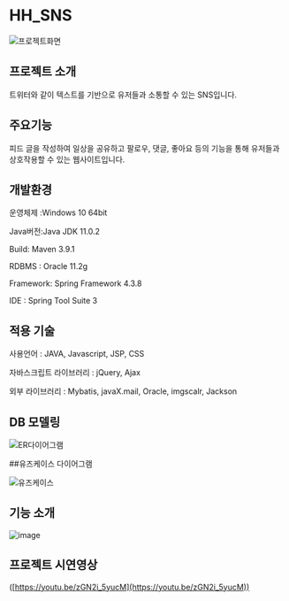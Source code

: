 # HH_SNS

![프로젝트화면](https://github.com/H-H-SNS/HH_SNS/assets/99257977/2fb90fdf-61eb-448a-bcd0-636720376df9)

## 프로젝트 소개

트위터와 같이 텍스트를 기반으로 유저들과 소통할 수 있는 SNS입니다.

## 주요기능

피드 글을 작성하여 일상을 공유하고 팔로우, 댓글, 좋아요 등의 기능을 통해 유저들과 상호작용할 수 있는 웹사이트입니다.

## 개발환경

운영체제 :Windows 10 64bit

Java버전:Java JDK 11.0.2

Build: Maven 3.9.1

RDBMS : Oracle 11.2g

Framework: Spring Framework 4.3.8

IDE : Spring Tool Suite 3


## 적용 기술

사용언어 : JAVA, Javascript, JSP, CSS

자바스크립트 라이브러리 : jQuery, Ajax

외부 라이브러리 : Mybatis, javaX.mail, Oracle, imgscalr, Jackson

## DB 모델링

![ER다이어그램](https://github.com/H-H-SNS/HH_SNS/assets/99257977/ba3e66c7-fcec-47e3-9211-8dbd214ae216)

##유즈케이스 다이어그램

![유즈케이스](https://github.com/H-H-SNS/HH_SNS/assets/99257977/b2aabbf3-5620-4197-8fc4-82a486a8d032)


## 기능 소개

![image](https://github.com/H-H-SNS/HH_SNS/assets/99257977/5e9d1db6-4759-460e-901f-73a64bbb45b4)

## 프로젝트 시연영상

([https://youtu.be/zGN2i_5yucM](https://youtu.be/zGN2i_5yucM))

